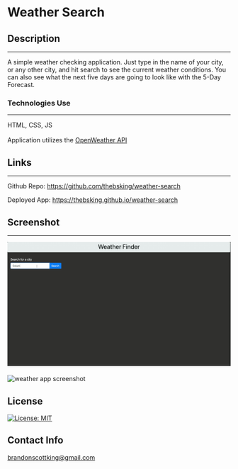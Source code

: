 # Weather Search

## Description
***
A simple weather checking application. Just type in the name of your city, or any other city, and hit search to see the current weather conditions. You can also see what the next five days are going to look like with the 5-Day Forecast. 

### Technologies Use
***
HTML, CSS, JS <br>  
Application utilizes the [OpenWeather API](https://openweathermap.org/api)

## Links
***
Github Repo: https://github.com/thebsking/weather-search

Deployed App: https://thebsking.github.io/weather-search

## Screenshot
***
![weather app screenshot](./assets/weather-search.gif)
<br/><br/>
![weather app screenshot](./assets/weather-search2.gif)

## License
[![License: MIT](https://img.shields.io/badge/License-MIT-yellow.svg)](https://opensource.org/licenses/MIT)

## Contact Info
brandonscottking@gmail.com